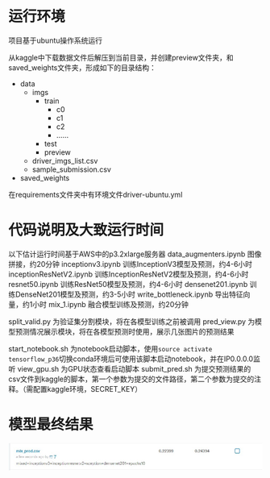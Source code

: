 # 运行环境
项目基于ubuntu操作系统运行

从kaggle中下载数据文件后解压到当前目录，并创建preview文件夹，和saved_weights文件夹，形成如下的目录结构：
- data
  - imgs
    - train
      - c0
      - c1
      - c2
      - ......
    - test
    - preview
  - driver_imgs_list.csv
  - sample_submission.csv
- saved_weights

在requirements文件夹中有环境文件driver-ubuntu.yml

# 代码说明及大致运行时间
以下估计运行时间基于AWS中的p3.2xlarge服务器
data_augmenters.ipynb  图像拼接，约20分钟
inceptionv3.ipynb  训练InceptionV3模型及预测，约4-6小时
inceptionResNetV2.ipynb  训练InceptionResNetV2模型及预测，约4-6小时
resnet50.ipynb  训练ResNet50模型及预测，约4-6小时
densenet201.ipynb  训练DenseNet201模型及预测，约3-5小时
write_bottleneck.ipynb  导出特征向量，约1小时
mix_1.ipynb  融合模型训练及预测，约20分钟

split_valid.py  为验证集分割模块，将在各模型训练之前被调用
pred_view.py  为模型预测情况展示模块，将在各模型预测时使用，展示几张图片的预测结果

start_notebook.sh  为notebook启动脚本，使用`source activate tensorflow_p36`切换conda环境后可使用该脚本启动notebook，并在IP0.0.0.0监听
view_gpu.sh  为GPU状态查看启动脚本
submit_pred.sh  为提交预测结果的csv文件到kaggle的脚本，第一个参数为提交的文件路径，第二个参数为提交的注释。（需配置kaggle环境，SECRET_KEY）
# 模型最终结果
![](report_img/kaggel_score_1.jpg)
